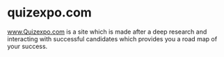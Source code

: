 quizexpo.com
============

www.Quizexpo.com is a site which is made after a deep research and interacting with successful candidates which provides you a road map of your success.
